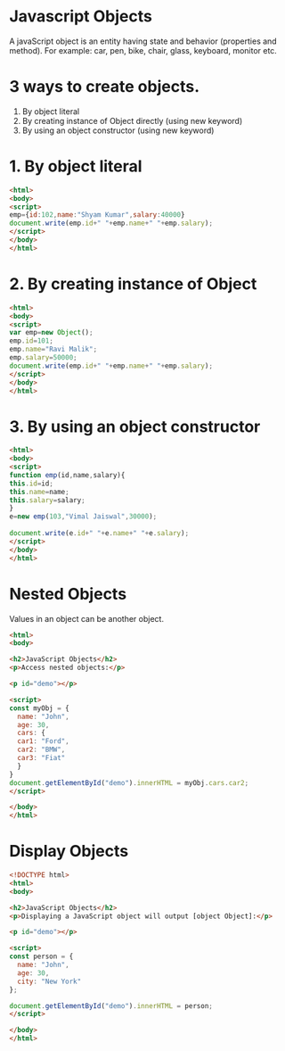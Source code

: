# Javascript Objects

A javaScript object is an entity having state and behavior (properties and method). For example: car, pen, bike, chair, glass, keyboard, monitor etc.

# 3 ways to create objects.

1. By object literal
2. By creating instance of Object directly (using new keyword)
3. By using an object constructor (using new keyword)

# 1. By object literal

```html
<html>
<body>
<script>  
emp={id:102,name:"Shyam Kumar",salary:40000}  
document.write(emp.id+" "+emp.name+" "+emp.salary);  
</script>
</body>
</html>
```
# 2. By creating instance of Object

```html
<html>
<body>
<script>  
var emp=new Object();  
emp.id=101;  
emp.name="Ravi Malik";  
emp.salary=50000;  
document.write(emp.id+" "+emp.name+" "+emp.salary);  
</script> 
</body>
</html>
```

# 3. By using an object constructor

```html
<html>
<body>
<script>  
function emp(id,name,salary){  
this.id=id;  
this.name=name;  
this.salary=salary;  
}  
e=new emp(103,"Vimal Jaiswal",30000);  
  
document.write(e.id+" "+e.name+" "+e.salary);  
</script>  
</body>
</html>
```

# Nested Objects

Values in an object can be another object.

```html
<html>
<body>

<h2>JavaScript Objects</h2>
<p>Access nested objects:</p>

<p id="demo"></p>

<script>
const myObj = {
  name: "John",
  age: 30,
  cars: {
  car1: "Ford",
  car2: "BMW",
  car3: "Fiat"
  }
}
document.getElementById("demo").innerHTML = myObj.cars.car2;
</script>

</body>
</html>
```

# Display Objects

```html
<!DOCTYPE html>
<html>
<body>

<h2>JavaScript Objects</h2>
<p>Displaying a JavaScript object will output [object Object]:</p>

<p id="demo"></p>

<script>
const person = {
  name: "John",
  age: 30,
  city: "New York"
};

document.getElementById("demo").innerHTML = person;
</script>

</body>
</html>
```





